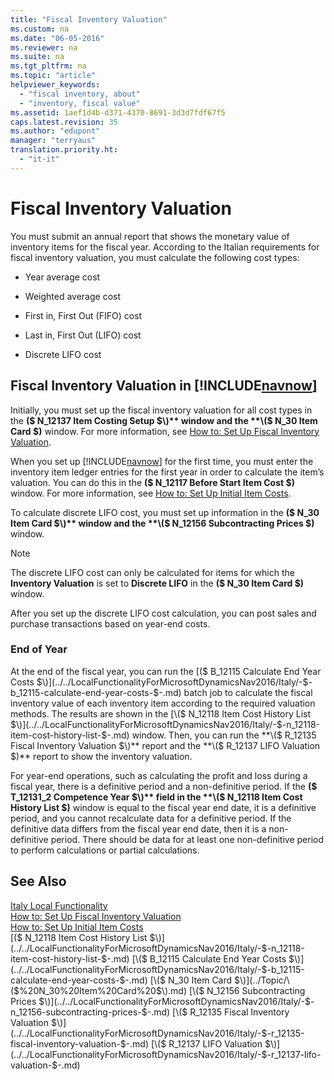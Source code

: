 ```yaml
---
title: "Fiscal Inventory Valuation"
ms.custom: na
ms.date: "06-05-2016"
ms.reviewer: na
ms.suite: na
ms.tgt_pltfrm: na
ms.topic: "article"
helpviewer_keywords: 
  - "fiscal inventory, about"
  - "inventory, fiscal value"
ms.assetid: 1aef1d4b-d371-4370-8691-3d3d7fdf67f5
caps.latest.revision: 35
ms.author: "edupont"
manager: "terryaus"
translation.priority.ht: 
  - "it-it"
---
```

# Fiscal Inventory Valuation
You must submit an annual report that shows the monetary value of inventory items for the fiscal year. According to the Italian requirements for fiscal inventory valuation, you must calculate the following cost types:  
  
-   Year average cost  
  
-   Weighted average cost  
  
-   First in, First Out \(FIFO\) cost  
  
-   Last in, First Out \(LIFO\) cost  
  
-   Discrete LIFO cost  
  
## Fiscal Inventory Valuation in [!INCLUDE[navnow](../../ApplicationDesign/includes/navnow_md.md)]  
 Initially, you must set up the fiscal inventory valuation for all cost types in the **\($ N\_12137 Item Costing Setup $\)** window and the **\($ N\_30 Item Card $\)** window. For more information, see [How to: Set Up Fiscal Inventory Valuation](../../LocalFunctionalityForMicrosoftDynamicsNav2016/Italy/how-to-set-up-fiscal-inventory-valuation.md).  
  
 When you set up [!INCLUDE[navnow](../../ApplicationDesign/includes/navnow_md.md)] for the first time, you must enter the inventory item ledger entries for the first year in order to calculate the item’s valuation. You can do this in the **\($ N\_12117 Before Start Item Cost $\)** window. For more information, see [How to: Set Up Initial Item Costs](../../LocalFunctionalityForMicrosoftDynamicsNav2016/Italy/how-to-set-up-initial-item-costs.md).  
  
 To calculate discrete LIFO cost, you must set up information in the **\($ N\_30 Item Card $\)** window and the **\($ N\_12156 Subcontracting Prices $\)** window.  
  
> [!NOTE]  
>  The discrete LIFO cost can only be calculated for items for which the **Inventory Valuation** is set to **Discrete LIFO** in the **\($ N\_30 Item Card $\)** window.  
  
 After you set up the discrete LIFO cost calculation, you can post sales and purchase transactions based on year\-end costs.  
  
### End of Year  
 At the end of the fiscal year, you can run the [\($ B\_12115 Calculate End Year Costs $\)](../../LocalFunctionalityForMicrosoftDynamicsNav2016/Italy/-$-b_12115-calculate-end-year-costs-$-.md) batch job to calculate the fiscal inventory value of each inventory item according to the required valuation methods. The results are shown in the [\($ N\_12118 Item Cost History List $\)](../../LocalFunctionalityForMicrosoftDynamicsNav2016/Italy/-$-n_12118-item-cost-history-list-$-.md) window. Then, you can run the **\($ R\_12135 Fiscal Inventory Valuation $\)** report and the **\($ R\_12137 LIFO Valuation $\)** report to show the inventory valuation.  
  
 For year\-end operations, such as calculating the profit and loss during a fiscal year, there is a definitive period and a non\-definitive period. If the **\($ T\_12131\_2 Competence Year $\)** field in the **\($ N\_12118 Item Cost History List $\)** window is equal to the fiscal year end date, it is a definitive period, and you cannot recalculate data for a definitive period. If the definitive data differs from the fiscal year end date, then it is a non\-definitive period. There should be data for at least one non\-definitive period to perform calculations or partial calculations.  
  
## See Also  
 [Italy Local Functionality](../../LocalFunctionalityForMicrosoftDynamicsNav2016/Italy/italy-local-functionality.md)   
 [How to: Set Up Fiscal Inventory Valuation](../../LocalFunctionalityForMicrosoftDynamicsNav2016/Italy/how-to-set-up-fiscal-inventory-valuation.md)   
 [How to: Set Up Initial Item Costs](../../LocalFunctionalityForMicrosoftDynamicsNav2016/Italy/how-to-set-up-initial-item-costs.md)   
 [\($ N\_12118 Item Cost History List $\)](../../LocalFunctionalityForMicrosoftDynamicsNav2016/Italy/-$-n_12118-item-cost-history-list-$-.md)   
 [\($ B\_12115 Calculate End Year Costs $\)](../../LocalFunctionalityForMicrosoftDynamicsNav2016/Italy/-$-b_12115-calculate-end-year-costs-$-.md)   
 [\($ N\_30 Item Card $\)](../Topic/\($%20N_30%20Item%20Card%20$\).md)   
 [\($ N\_12156 Subcontracting Prices $\)](../../LocalFunctionalityForMicrosoftDynamicsNav2016/Italy/-$-n_12156-subcontracting-prices-$-.md)   
 [\($ R\_12135 Fiscal Inventory Valuation $\)](../../LocalFunctionalityForMicrosoftDynamicsNav2016/Italy/-$-r_12135-fiscal-inventory-valuation-$-.md)   
 [\($ R\_12137 LIFO Valuation $\)](../../LocalFunctionalityForMicrosoftDynamicsNav2016/Italy/-$-r_12137-lifo-valuation-$-.md)